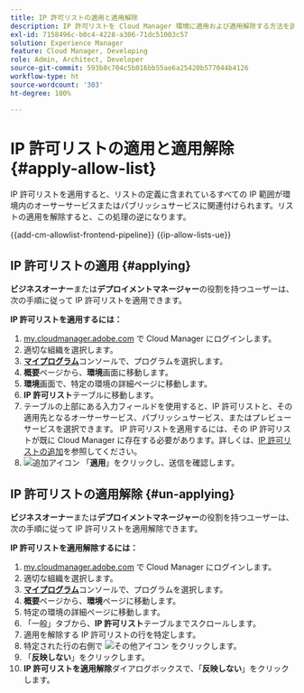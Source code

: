 ```yaml
---
title: IP 許可リストの適用と適用解除
description: IP 許可リストを Cloud Manager 環境に適用および適用解除する方法を説明します。
exl-id: 7158496c-b0c4-4228-a306-71dc51003c57
solution: Experience Manager
feature: Cloud Manager, Developing
role: Admin, Architect, Developer
source-git-commit: 593b8c704c5b016bb55ae6a25420b577044b4126
workflow-type: ht
source-wordcount: '303'
ht-degree: 100%

---
```



# IP 許可リストの適用と適用解除 {#apply-allow-list}

IP 許可リストを適用すると、リストの定義に含まれているすべての IP 範囲が環境内のオーサーサービスまたはパブリッシュサービスに関連付けられます。リストの適用を解除すると、この処理の逆になります。

{{add-cm-allowlist-frontend-pipeline}}
{{ip-allow-lists-ue}}

## IP 許可リストの適用 {#applying}

**ビジネスオーナー**&#x200B;または&#x200B;**デプロイメントマネージャー**&#x200B;の役割を持つユーザーは、次の手順に従って IP 許可リストを適用できます。

**IP 許可リストを適用するには：**

1. [my.cloudmanager.adobe.com](https://my.cloudmanager.adobe.com/) で Cloud Manager にログインします。
1. 適切な組織を選択します。
1. **[マイプログラム](/help/implementing/cloud-manager/navigation.md#my-programs)**&#x200B;コンソールで、プログラムを選択します。
1. **概要**&#x200B;ページから、**環境**&#x200B;画面に移動します。
1. **環境**&#x200B;画面で、特定の環境の詳細ページに移動します。
1. **IP 許可リスト**&#x200B;テーブルに移動します。
1. テーブルの上部にある入力フィールドを使用すると、IP 許可リストと、その適用先となるオーサーサービス、パブリッシュサービス、またはプレビューサービスを選択できます。
IP 許可リストを適用するには、その IP 許可リストが既に Cloud Manager に存在する必要があります。詳しくは、[IP 許可リストの追加](/help/implementing/cloud-manager/ip-allow-lists/add-ip-allow-lists.md)を参照してください。
1. ![追加アイコン](https://spectrum.adobe.com/static/icons/workflow_18/Smock_Add_18_N.svg) 「**適用**」をクリックし、送信を確認します。

## IP 許可リストの適用解除 {#un-applying}

**ビジネスオーナー**&#x200B;または&#x200B;**デプロイメントマネージャー**&#x200B;の役割を持つユーザーは、次の手順に従って IP 許可リストを適用解除できます。

**IP 許可リストを適用解除するには：**

1. [my.cloudmanager.adobe.com](https://my.cloudmanager.adobe.com/) で Cloud Manager にログインします。
1. 適切な組織を選択します。
1. **[マイプログラム](/help/implementing/cloud-manager/navigation.md#my-programs)**&#x200B;コンソールで、プログラムを選択します。
1. **概要**&#x200B;ページから、**環境**&#x200B;ページに移動します。
1. 特定の環境の詳細ページに移動します。
1. 「一般」タブから、**IP 許可リスト**&#x200B;テーブルまでスクロールします。
1. 適用を解除する IP 許可リストの行を特定します。
1. 特定された行の右側で ![その他アイコン](https://spectrum.adobe.com/static/icons/workflow_18/Smock_More_18_N.svg) をクリックします。
1. 「**反映しない**」をクリックします。
1. **IP 許可リストを適用解除**&#x200B;ダイアログボックスで、「**反映しない**」をクリックします。
